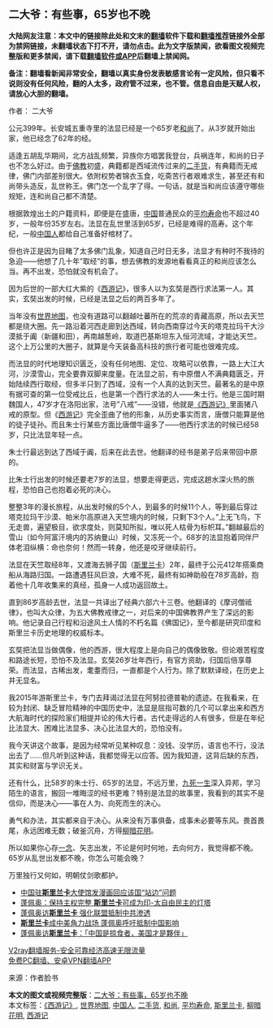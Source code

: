  <h2>二大爷：有些事，65岁也不晚</h2> <p class="notice"><b>大陆网友注意：本文中的链接除此处和文末的<a href="https://github.com/bannedbook/fanqiang" >翻墙</a>软件下载和<a href="https://github.com/killgcd/justmysocks/blob/master/README.md">翻墙推荐</a>链接外全部为禁网链接，未翻墙状态下打不开，请勿点击。此为文字版禁闻，欲看图文视频完整版和更多禁闻，请下载<a href="https://github.com/bannedbook/fanqiang">翻墙软件或APP</a>后翻墙上禁闻网。</p><p>备注：翻墙看新闻非常安全，翻墙以真实身份发表敏感言论有一定风险，但只看不说则没有任何风险，翻的人太多，政府管不过来，也不管。信息自由是天赋人权，请放心大胆的翻墙。</b></p>  <div class="entry"> <p>作者： 二大爷</p> <p>公元399年。长安城五重寺里的法显已经是一个65岁老<a href="https://www.bannedbook.org/bnews/tag/%E5%92%8C%E5%B0%9A/" class="st_tag internal_tag" rel="tag" title="标签 和尚 下的日志">和尚</a>了。从3岁就开始出家，他已经念了62年的经。</p> <p>适逢五胡乱华期间，北方战乱频繁，异族你方唱罢我登台，兵祸连年，和尚的日子也不怎么好过。由于<span class='wp_keywordlink'><a href="https://www.qi-gong.me/buddhism/" title="佛教" target="_blank">佛教</a></span>初盛，典籍都是西域流传过来的<a href="https://www.bannedbook.org/bnews/tag/%E4%BA%8C%E6%89%8B%E8%B4%A7/" class="st_tag internal_tag" rel="tag" title="标签 二手货 下的日志">二手货</a>，有典籍而无戒律，佛门内部差别很大。依附权势者锦衣玉食，吃斋苦行者艰难求生，甚至还有和尚带头造反，乱世称王。佛门怎一个乱字了得。一句话，就是当和尚应该遵守哪些规矩，连和尚自己都不清楚。</p> <p>根据敦煌出土的户籍资料，即便是在盛唐，<span class='wp_keywordlink_affiliate'><a href="https://www.bannedbook.org/" title="中国" target="_blank">中国</a></span>普通民众的<a href="https://www.bannedbook.org/bnews/tag/%E5%B9%B3%E5%9D%87%E5%AF%BF%E5%91%BD/" class="st_tag internal_tag" rel="tag" title="标签 平均寿命 下的日志">平均寿命</a>也不超过40岁，一般年份35岁左右。法显在乱世里活到65岁，已经是难得的高寿。这个年纪，一般<a href="https://www.bannedbook.org/bnews/tag/%e4%b8%ad%e5%9b%bd%e4%ba%ba/" class="st_tag internal_tag" rel="tag" title="标签 中国人 下的日志">中国人</a>都给自己准备好棺材了。</p> <p>但也许正是因为目睹了太多佛门乱象，知道自己时日无多，法显才有种时不我待的急迫——他想了几十年&#8221;取经&#8221;的事，想去佛教的发源地看看真正的和尚应该怎么当。再不出发，恐怕就没有机会了。</p>  <p>因为后世的一部大红大紫的《<span class='wp_keywordlink'><a href="https://www.bannedbook.org/forum24/topic1503.html" title="深度揭秘《西游记》蕴含的玄机" target="_blank">西游记</a></span>》，很多人以为玄奘是西行求法第一人。其实，玄奘出发的时候，已经是法显之后的两百多年了。</p> <p>当年没有<a href="https://www.bannedbook.org/bnews/tag/%e4%b8%96%e7%95%8c%e5%9c%b0%e5%9b%be/" class="st_tag internal_tag" rel="tag" title="标签 世界地图 下的日志">世界地图</a>，也没有道路可以翻越吐蕃所在的荒凉的青藏高原，所以去天竺都是绕大圈。先一路沿着河西走廊到达西域，转向西南穿过今天的塔克拉玛干大沙漠抵于阗（新疆和田），再南越葱岭，取道巴基斯坦东入恒河流域，才能达天竺。这个上万公里的大圈子，就算是今天装备高科技的旅行者可能也很难完成。</p> <p>而法显的时代地理知识匮乏，没有任何地图、定位、攻略可以依靠，一路上大江大河，沙漠雪山，完全要靠双脚来度量。在法显之前，有中原僧人不满典籍匮乏，开始陆续西行取经，但多半只到了西域，没有一个人真的达到天竺。最著名的是中原有据可查的第一位受戒比丘，也是第一个西行求法的人——朱士行。他是三国时期魏国人，47岁才在洛阳出家，法号&#8221;八戒&#8221;——没错，他就是<a href="https://www.bannedbook.org/bnews/tag/%E3%80%8A%E8%A5%BF%E6%B8%B8%E8%AE%B0%E3%80%8B/" class="st_tag internal_tag" rel="tag" title="标签 《西游记》 下的日志">《西游记》</a>里面猪八戒的原型。但《<a href="https://www.bannedbook.org/bnews/tag/%e8%a5%bf%e6%b8%b8%e8%ae%b0/" class="st_tag internal_tag" rel="tag" title="标签 西游记 下的日志">西游记</a>》完全歪曲了他的形象，从历史事实而言，唐僧只能算是他的徒子徒孙。而且朱士行某些方面比唐僧牛逼多了——他西行求法的时候已经58岁，只比法显年轻一点。</p> <p>朱士行最远到达了西域于阗，后来在此去世。他翻译的经书是弟子后来带回中原的。</p> <p>比朱士行出发的时候还要老7岁的法显，想要走得更远，完成这趟水深火热的旅程，恐怕自己也抱着必死的决心。</p>  <p>整整3年的漫长旅程，从出发时候的5个人，到最多的时候11个人，等到最后穿过塔克拉玛干沙漠、帕米尔高原进入天竺境内的时候，只剩下3个人。&#8221;上无飞鸟，下无走兽，遍望极目，欲求度处，则莫知所拟，唯以死人枯骨为标帜耳。&#8221;翻越最后的雪山（如今阿富汗境内的苏纳曼山）时候，又冻死一个。68岁的法显抱着同伴尸体老泪纵横：命也奈何！然而一转身，他还是咬牙继续前行。</p> <p>法显在天竺取经8年，又渡海去狮子国（<a href="https://www.bannedbook.org/bnews/tag/%E6%96%AF%E9%87%8C%E5%85%B0%E5%8D%A1/" class="st_tag internal_tag" rel="tag" title="标签 斯里兰卡 下的日志">斯里兰卡</a>）2年，最终于公元412年搭乘商船从海路归国。一路遭遇狂风巨浪，大难不死，最终有如神助般在78岁高龄，抱着他十几年收集来的真经，孤身一人成功返回故土。</p> <p>直到86岁高龄去世，法显一共译出了经典六部六十三卷。他翻译的《摩诃僧祗律》，也叫大众律，为五大佛教戒律之一，对后来的中国佛教界产生了深远的影响。他记录自己行程和沿途风土人情的不朽名篇《佛国记》，至今都是研究印度和斯里兰卡历史地理的权威标本。</p> <p>玄奘把法显当做偶像，他的西游，很大程度上是向自己的偶像致敬。但论艰苦程度和路途长短，恐怕不及法显。玄奘26岁壮年西行，有官方资助，归国后倍享尊荣。而法显，古稀出发，耄耋而归，一直都是个人行为。除了默默译经，在历史上并无显名。</p> <p>我2015年游斯里兰卡，专门去拜谒过法显在阿努拉德普勒的遗迹。在我看来，在较为封闭、缺乏冒险精神的中国历史中，法显是屈指可数的几个可以拿出来和西方大航海时代的探险家们相提并论的伟大行者。古代走得远的人有很多，但是在年纪比法显大、困难比法显多、决心比法显大的，恐怕没有。</p>  <p>我今天讲这个故事，是因为经常听见某种叹息：没钱、没学历，语言也不行，没法出去了……但凡听到这种话，我都觉得无以应答。因为我知道，这背后缺的东西，其实和财富与学识无关。</p> <p>还有什么，比58岁的朱士行、65岁的法显，不远万里，<span class='wp_keywordlink'><a href="https://www.bannedbook.org/forum2/topic24.html" title="九死一生——我的“右派”历程  作者：代煌" target="_blank">九死一生</a></span>深入异邦，学习陌生的语言，搬回一堆晦涩的经书更难？特别是法显的故事里，我看到的其实不是信仰，而是决心——事在人为、向死而生的决心。</p> <p>勇气和办法，其实都来自于决心。从来没有万事俱备，成事未必要等东风。畏首畏尾，永远困难无数；破釜沉舟，方得<a href="https://www.bannedbook.org/bnews/tag/%E6%9F%B3%E6%9A%97%E8%8A%B1%E6%98%8E/" class="st_tag internal_tag" rel="tag" title="标签 柳暗花明 下的日志">柳暗花明</a>。</p> <p>所以如果你心存<span class='wp_keywordlink'><a href="https://www.bannedbook.org/forum2/topic13.html" title="小冊子：一念決定未來（更新版）" target="_blank">一念</a></span>、矢志出发，不论是何时何地，去向何方，我觉得都不晚。65岁从乱世出发都不晚，你怎么可能会晚？</p> <p>万里独行又何如，明朝仗剑歌都护。</p>  <ul class='op-related-articles' title='相关阅读'> <li><a href='https://www.bannedbook.org/bnews/baitai/20201029/1422392.html' target='_blank'>中国驻<b>斯里兰卡</b>大使馆发漫画回应该国“站边”问题</a></li> <li><a href='https://www.bannedbook.org/bnews/comments/20201029/1422159.html' target='_blank'>蓬佩奥：保持主权完整 <b>斯里兰卡</b>可成为印-太自由民主的灯塔</a></li> <li><a href='https://www.bannedbook.org/bnews/bannedvideo/20201029/1421879.html' target='_blank'>蓬佩奥访<b>斯里兰卡</b> 强化联盟抵制中共渗透</a></li> <li><a href='https://www.bannedbook.org/bnews/headline/20201029/1421873.html' target='_blank'><b>斯里兰卡</b>成中美角力战场 蓬佩奥呼吁抵制中国影响</a></li> <li><a href='https://www.bannedbook.org/bnews/headline/20201028/1421725.html' target='_blank'>蓬佩奥访<b>斯里兰卡</b>：「中国是掠食者，美国才是夥伴」</a></li> </ul> <p class="texttj"> <a href="https://www.bannedbook.org/forum23/topic22702.html" target="_blank">V2ray翻墙服务-安全可靠经济高速无限流量</a><br/> <a href="https://github.com/bannedbook/fanqiang/wiki/%E7%A6%81%E9%97%BB%E7%BD%91%E5%AE%89%E5%8D%93%E7%BF%BB%E5%A2%99%E6%96%B0%E9%97%BBAPP" target="_blank">免费PC翻墙、安卓VPN翻墙APP</a></p><p> 来源：作者脸书 </p><a name='sharetosocial'></a>       <div><b>本文的图文或视频完整版</b>：<a href='https://www.bannedbook.org/bnews/comments/20201114/1430810.html'>二大爷：有些事，65岁也不晚</a></div>  </div><!--END ENTRY--> <div class="postfooter"> <div>本文标签：<a href="https://www.bannedbook.org/bnews/tag/%E3%80%8A%E8%A5%BF%E6%B8%B8%E8%AE%B0%E3%80%8B/" rel="tag">《西游记》</a>, <a href="https://www.bannedbook.org/bnews/tag/%e4%b8%96%e7%95%8c%e5%9c%b0%e5%9b%be/" rel="tag">世界地图</a>, <a href="https://www.bannedbook.org/bnews/tag/%e4%b8%ad%e5%9b%bd%e4%ba%ba/" rel="tag">中国人</a>, <a href="https://www.bannedbook.org/bnews/tag/%E4%BA%8C%E6%89%8B%E8%B4%A7/" rel="tag">二手货</a>, <a href="https://www.bannedbook.org/bnews/tag/%E5%92%8C%E5%B0%9A/" rel="tag">和尚</a>, <a href="https://www.bannedbook.org/bnews/tag/%E5%B9%B3%E5%9D%87%E5%AF%BF%E5%91%BD/" rel="tag">平均寿命</a>, <a href="https://www.bannedbook.org/bnews/tag/%E6%96%AF%E9%87%8C%E5%85%B0%E5%8D%A1/" rel="tag">斯里兰卡</a>, <a href="https://www.bannedbook.org/bnews/tag/%E6%9F%B3%E6%9A%97%E8%8A%B1%E6%98%8E/" rel="tag">柳暗花明</a>, <a href="https://www.bannedbook.org/bnews/tag/%e8%a5%bf%e6%b8%b8%e8%ae%b0/" rel="tag">西游记</a></div>  </div><!--END POSTFOOTER--> 